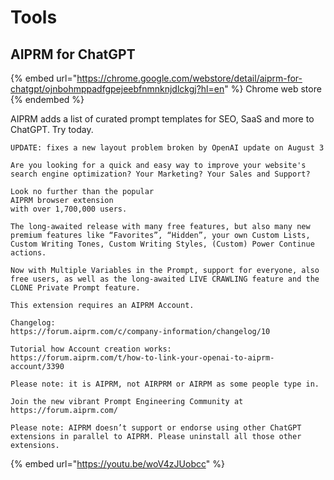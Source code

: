 # Tools

## AIPRM for ChatGPT

{% embed url="https://chrome.google.com/webstore/detail/aiprm-for-chatgpt/ojnbohmppadfgpejeebfnmnknjdlckgj?hl=en" %}
Chrome web store
{% endembed %}



AIPRM adds a list of curated prompt templates for SEO, SaaS and more to ChatGPT. Try today.

```
UPDATE: fixes a new layout problem broken by OpenAI update on August 3

Are you looking for a quick and easy way to improve your website's search engine optimization? Your Marketing? Your Sales and Support?

Look no further than the popular
AIPRM browser extension
with over 1,700,000 users.

The long-awaited release with many free features, but also many new premium features like “Favorites”, “Hidden”, your own Custom Lists, Custom Writing Tones, Custom Writing Styles, (Custom) Power Continue actions.

Now with Multiple Variables in the Prompt, support for everyone, also free users, as well as the long-awaited LIVE CRAWLING feature and the CLONE Private Prompt feature.

This extension requires an AIPRM Account.

Changelog:
https://forum.aiprm.com/c/company-information/changelog/10

Tutorial how Account creation works:
https://forum.aiprm.com/t/how-to-link-your-openai-to-aiprm-account/3390

Please note: it is AIPRM, not AIRPRM or AIRPM as some people type in.

Join the new vibrant Prompt Engineering Community at https://forum.aiprm.com/

Please note: AIPRM doesn’t support or endorse using other ChatGPT extensions in parallel to AIPRM. Please uninstall all those other extensions.
```

{% embed url="https://youtu.be/woV4zJUobcc" %}
